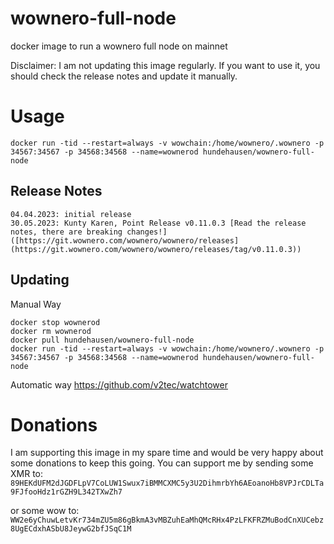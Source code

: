 # wownero-full-node

docker image to run a wownero full node on mainnet

Disclaimer: I am not updating this image regularly. If you want to use it, you should check the release notes and update it manually.

# Usage

`docker run -tid --restart=always -v wowchain:/home/wownero/.wownero -p 34567:34567 -p 34568:34568 --name=wownerod hundehausen/wownero-full-node`

## Release Notes
```
04.04.2023: initial release
30.05.2023: Kunty Karen, Point Release v0.11.0.3 [Read the release notes, there are breaking changes!]([https://git.wownero.com/wownero/wownero/releases](https://git.wownero.com/wownero/wownero/releases/tag/v0.11.0.3))
```

## Updating
Manual Way
```
docker stop wownerod
docker rm wownerod
docker pull hundehausen/wownero-full-node
docker run -tid --restart=always -v wowchain:/home/wownero/.wownero -p 34567:34567 -p 34568:34568 --name=wownerod hundehausen/wownero-full-node
```

Automatic way
https://github.com/v2tec/watchtower

# Donations

I am supporting this image in my spare time and would be very happy about some donations to keep this going. You can support me by sending some XMR to: `89HEKdUFM2dJGDFLpV7CoLUW1Swux7iBMMCXMC5y3U2DihmrbYh6AEoanoHb8VPJrCDLTa9FJfooHdz1rGZH9L342TXwZh7`

or some wow to: `WW2e6yChuwLetvKr734mZU5m86gBkmA3vMBZuhEaMhQMcRHx4PzLFKFRZMuBodCnXUCebz8UgECdxhASbU8JeywG2bfJSqC1M`
